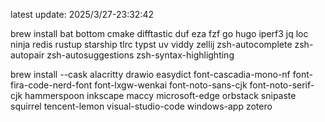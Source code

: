 latest update: 2025/3/27-23:32:42
  
brew install 
bat
bottom
cmake
difftastic
duf
eza
fzf
go
hugo
iperf3
jq
loc
ninja
redis
rustup
starship
tlrc
typst
uv
viddy
zellij
zsh-autocomplete
zsh-autopair
zsh-autosuggestions
zsh-syntax-highlighting
  
brew install --cask
alacritty
drawio
easydict
font-cascadia-mono-nf
font-fira-code-nerd-font
font-lxgw-wenkai
font-noto-sans-cjk
font-noto-serif-cjk
hammerspoon
inkscape
maccy
microsoft-edge
orbstack
snipaste
squirrel
tencent-lemon
visual-studio-code
windows-app
zotero
